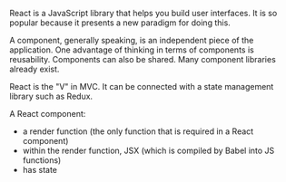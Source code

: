React is a JavaScript library that helps you build user interfaces. It is so popular because it presents a new paradigm for doing this.

A component, generally speaking, is an independent piece of the application. One advantage of thinking in terms of components is reusability. Components can also be shared. Many component libraries already exist.

React is the "V" in MVC. It can be connected with a state management library such as Redux.

A React component:

* a render function (the only function that is required in a React component)
* within the render function, JSX (which is compiled by Babel into JS functions)
* has state

